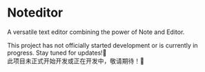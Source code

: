 # Noteditor
A versatile text editor combining the power of Note and Editor.

This project has not officially started development or is currently in progress. Stay tuned for updates!🎉
<br>
此项目未正式开始开发或正在开发中，敬请期待！🎉
